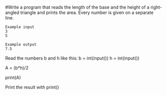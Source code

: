 #Write a program that reads the length of the base and the height of a right-angled triangle and prints the area. Every number is given on a separate line.

```
Example input
3
5

Example output
7.5

```
 Read the numbers b and h like this:
b = int(input())
h = int(input())

A = (b*h)/2

print(A)

 Print the result with print()
